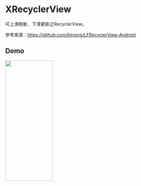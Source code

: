 # XRecyclerView

可上滑刷新、下滑更新之RecyclerView。

參考來源：https://github.com/limxing/LFRecyclerView-Android

## Demo
<img src="https://github.com/DDPlay123/XRecyclerView/blob/master/demo/demo.gif" width="150" height="380"/>

